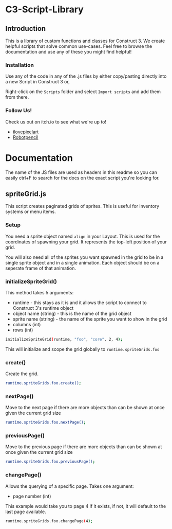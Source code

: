 # C3-Script-Library
## Introduction
This is a library of custom functions and classes for Construct 3. We create helpful scripts that solve common use-cases. Feel free to browse the documentation and use any of these you might find helpful!

### Installation
Use any of the code in any of the .js files by either copy/pasting directly into a new Script in Construct 3 or,

Right-click on the `Scripts` folder and select `Import scripts` and add them from there.

### Follow Us!
Check us out on itch.io to see what we're up to!

- [ilovepixelart](https://ilovepixelart.itch.io/)
- [Robotpencil](https://robotpencil.itch.io/)

# Documentation
The name of the JS files are used as headers in this readme so you can easily ctrl+F to search for the docs on the exact script you're looking for.

## spriteGrid.js
This script creates paginated grids of sprites. This is useful for inventory systems or menu items.

### Setup
You need a sprite object named `align` in your Layout. This is used for the coordinates of spawning your grid. It represents the top-left position of your grid.

You will also need all of the sprites you want spawned in the grid to be in a single sprite object and in a single animation. Each object should be on a seperate frame of that animation.

### initializeSpriteGrid()
This method takes 5 arguments:
- runtime - this stays as it is and it allows the script to connect to Construct 3's runtime object
- object name (string) - this is the name of the grid object
- sprite name (string) - the name of the sprite you want to show in the grid
- columns (int)
- rows (int)
```sh
initializeSpriteGrid(runtime, "foo", "core", 2, 4);
```
This will initialize and scope the grid globally to `runtime.spriteGrids.foo`

### create()
Create the grid.
```sh
runtime.spriteGrids.foo.create();
```

### nextPage()
Move to the next page if there are more objects than can be shown at once given the current grid size
```sh
runtime.spriteGrids.foo.nextPage();
```

### previousPage()
Move to the previous page if there are more objects than can be shown at once given the current grid size
```sh
runtime.spriteGrids.foo.previousPage();
```

### changePage()
Allows the querying of a specific page. Takes one argument:
- page number (int)

This example would take you to page 4 if it exists, if not, it will default to the last page available.
```sh
runtime.spriteGrids.foo.changePage(4);
```
